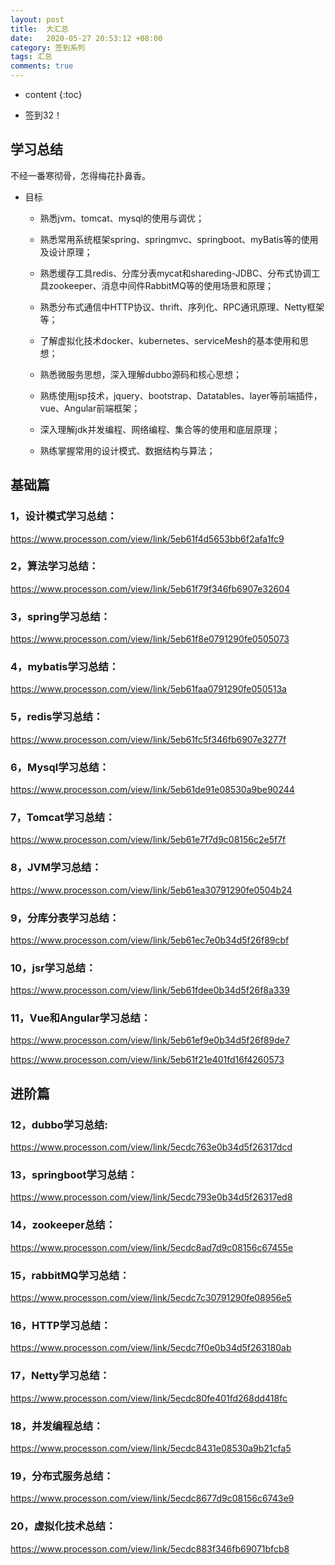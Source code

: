 ```yaml
---
layout: post
title:  大汇总
date:   2020-05-27 20:53:12 +08:00
category: 签到系列
tags: 汇总
comments: true
---
```


* content
{:toc}
- 签到32！



## 学习总结

不经一番寒彻骨，怎得梅花扑鼻香。



- 目标

  - 熟悉jvm、tomcat、mysql的使用与调优；

  - 熟悉常用系统框架spring、springmvc、springboot、myBatis等的使用及设计原理；

  - 熟悉缓存工具redis、分库分表mycat和shareding-JDBC、分布式协调工具zookeeper、消息中间件RabbitMQ等的使用场景和原理；

  - 熟悉分布式通信中HTTP协议、thrift、序列化、RPC通讯原理、Netty框架等；

  - 了解虚拟化技术docker、kubernetes、serviceMesh的基本使用和思想；

  - 熟悉微服务思想，深入理解dubbo源码和核心思想；

  - 熟练使用jsp技术，jquery、bootstrap、Datatables、layer等前端插件，vue、Angular前端框架；

  - 深入理解jdk并发编程、网络编程、集合等的使用和底层原理；

  - 熟练掌握常用的设计模式、数据结构与算法； 

## 基础篇


### 1，设计模式学习总结：

https://www.processon.com/view/link/5eb61f4d5653bb6f2afa1fc9



### 2，算法学习总结：

https://www.processon.com/view/link/5eb61f79f346fb6907e32604



### 3，spring学习总结：

https://www.processon.com/view/link/5eb61f8e0791290fe0505073



### 4，mybatis学习总结：

https://www.processon.com/view/link/5eb61faa0791290fe050513a



### 5，redis学习总结：

https://www.processon.com/view/link/5eb61fc5f346fb6907e3277f



### 6，Mysql学习总结：
https://www.processon.com/view/link/5eb61de91e08530a9be90244



### 7，Tomcat学习总结：

https://www.processon.com/view/link/5eb61e7f7d9c08156c2e5f7f



### 8，JVM学习总结：

https://www.processon.com/view/link/5eb61ea30791290fe0504b24



### 9，分库分表学习总结：

https://www.processon.com/view/link/5eb61ec7e0b34d5f26f89cbf



### 10，jsr学习总结：

https://www.processon.com/view/link/5eb61fdee0b34d5f26f8a339



### 11，Vue和Angular学习总结：

https://www.processon.com/view/link/5eb61ef9e0b34d5f26f89de7

https://www.processon.com/view/link/5eb61f21e401fd16f4260573



## 进阶篇


### 12，dubbo学习总结:
https://www.processon.com/view/link/5ecdc763e0b34d5f26317dcd



### 13，springboot学习总结​：

https://www.processon.com/view/link/5ecdc793e0b34d5f26317ed8



### 14，zookeeper总结：

https://www.processon.com/view/link/5ecdc8ad7d9c08156c67455e




### 15，rabbitMQ学习总结：

https://www.processon.com/view/link/5ecdc7c30791290fe08956e5



### 16，HTTP学习总结：

https://www.processon.com/view/link/5ecdc7f0e0b34d5f263180ab

### 17，Netty学习总结：

https://www.processon.com/view/link/5ecdc80fe401fd268dd418fc




### 18，并发编程总结：

https://www.processon.com/view/link/5ecdc8431e08530a9b21cfa5



### 19，分布式服务总结：

https://www.processon.com/view/link/5ecdc8677d9c08156c6743e9



### 20，虚拟化技术总结：

https://www.processon.com/view/link/5ecdc883f346fb69071bfcb8


